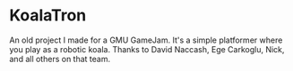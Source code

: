 # KoalaTron
An old project I made for a GMU GameJam.
It's a simple platformer where you play as a robotic koala.
Thanks to David Naccash, Ege Carkoglu, Nick, and all others on that team.
